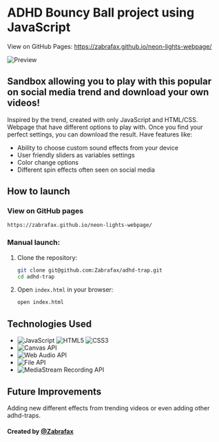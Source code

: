 # ADHD Bouncy Ball project using JavaScript

View on GitHub Pages: https://zabrafax.github.io/neon-lights-webpage/

![Preview](./assets/readme/adhd-example.gif)

## Sandbox allowing you to play with this popular on social media trend and download your own videos!

Inspired by the trend, created with only JavaScript and HTML/CSS. Webpage that have different options to
play with. Once you find your perfect settings, you can download the result. Have features like:

* Ability to choose custom sound effects from your device
* User friendly sliders as variables settings
* Color change options
* Different spin effects often seen on social media

## How to launch

### View on GitHub pages

    https://zabrafax.github.io/neon-lights-webpage/

### Manual launch:

   1. Clone the repository:
      ```bash
      git clone git@github.com:Zabrafax/adhd-trap.git
      cd adhd-trap
      ```

   2. Open `index.html` in your browser:
      ```bash
      open index.html
      ```
      
## Technologies Used

* ![JavaScript](https://img.shields.io/badge/JavaScript-F7DF1E?logo=javascript&logoColor=black)
  ![HTML5](https://img.shields.io/badge/HTML5-E34F26?logo=html5&logoColor=white)
  ![CSS3](https://img.shields.io/badge/CSS3-1572B6?logo=css3&logoColor=white)
* ![Canvas API](https://img.shields.io/badge/Canvas%20API-770db5)
* ![Web Audio API](https://img.shields.io/badge/Web%20Audio%20API-ff69b4)
* ![File API](https://img.shields.io/badge/File%20API-008080)
* ![MediaStream Recording API](https://img.shields.io/badge/MediaStream%20Recording%20API-15bd36)

## Future Improvements

Adding new different effects from trending videos or even adding other adhd-traps.

#### Created by [@Zabrafax](https://github.com/Zabrafax)